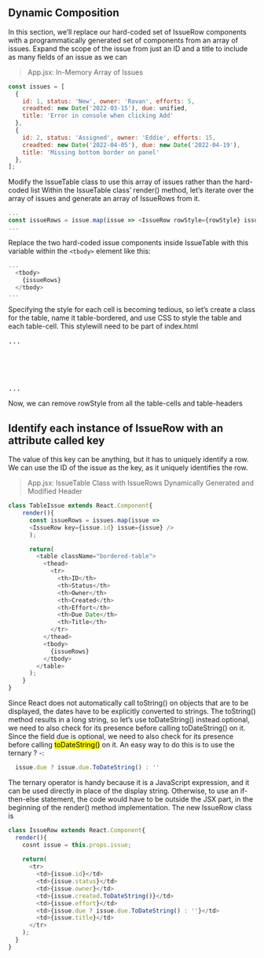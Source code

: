 
## Dynamic Composition

In this section, we’ll replace our hard-coded set of IssueRow components with a programmatically generated set of components from an array of issues.
Expand the scope of the issue from just an ID and a title to include as many fields of an issue
as we can

 > App.jsx: In-Memory Array of Issues

```js
const issues = [
  {
    id: 1, status: 'New', owner: 'Ravan', efforts: 5,
    creadted: new Date('2022-03-15'), due: unified,
    title: 'Error in console when clicking Add'
  },
  {
    id: 2, status: 'Assigned', owner: 'Eddie', efforts: 15,
    creadted: new Date('2022-04-05'), due: new Date('2022-04-19'),
    title: 'Missing bottom border on panel'
  },
];
```

Modify the IssueTable class to use this array of issues rather than the hard-coded list
Within the IssueTable class’ render() method, let’s iterate over the array of issues and generate an array of IssueRows from it.

```js
...
const issueRows = issue.map(issue => <IssueRow rowStyle={rowStyle} issue={issue} />);
...
```

Replace the two hard-coded issue components inside IssueTable with this variable within the `<tbody>` element like this:

```js
...
  <tbody>
    {issueRows}
  </tbody>
...
```

Specifying the style for each cell is becoming tedious, so let’s create a class for the table, name it table-bordered, and use CSS to style the table and each table-cell. This stylewill need to be part of index.html

<pre>
...
  <script src="https://unpkg.com/@babel/polyfill@7/dist/polyfill.min.js"></script>
  <style>
    table.bordered-table th, td{border: "1px solid black"; padding: 4;}
    table.bordered-table{border-collapse: collapse;}
  </style>
</head>
...
</pre>

Now, we can remove rowStyle from all the table-cells and table-headers  

## Identify each instance of IssueRow with an attribute called key

The value of this key can be
anything, but it has to uniquely identify a row. We can use the ID of the issue as the key, as it uniquely identifies the row.

 > App.jsx: IssueTable Class with IssueRows Dynamically Generated and Modified Header

```js
class TableIssue extends React.Component{
    render(){
      const issueRows = issues.map(issue => 
      <IssueRow key={issue.id} issue={issue} />
      );

      return(
        <table className="bordered-table">
          <thead>
            <tr>
              <th>ID</th>
              <th>Status</th>
              <th>Owner</th>
              <th>Created</th>
              <th>Effort</th>
              <th>Due Date</th>
              <th>Title</th>
            </tr>
          </thead>
          <tbody>
            {issueRows}
          </tbody>
        </table>
      );
    }
}
```

Since React does not automatically call toString() on objects that are to be displayed, the dates have to be explicitly converted to strings. The toString() method results in a long string, so let’s use toDateString() instead.optional, we need to also check for its presence before calling toDateString() on it. Since the field due is optional, we need to also check for its presence before calling <mark>toDateString()</mark> on it. An easy way to do this is to use the ternary ? -:

```js
  issue.due ? issue.due.ToDateString() : ''
```

The ternary operator is handy because it is a JavaScript expression, and it can be used directly in place of the display string. Otherwise, to use an if-then-else statement, the code would have to be outside the JSX part, in the beginning of the render() method implementation.
The new IssueRow class is

```js
class IssueRow extends React.Component{
  render(){
    cosnt issue = this.props.issue;
    
    return(
      <tr>
        <td>{issue.id}</td>
        <td>{issue.status}</td>
        <td>{issue.owner}</td>
        <td>{issue.created.ToDateString()}</td>
        <td>{issue.effort}</td>
        <td>{issue.due ? issue.due.ToDateString() : ''}</td>
        <td>{issue.title}</td>
      </tr>
    );
  }
}
```
